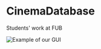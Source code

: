 CinemaDatabase
==============
Students' work at FUB

![Example of our GUI](http://ubuntuone.com/3GVCocw0aUne7ZlFdXYnzR)
